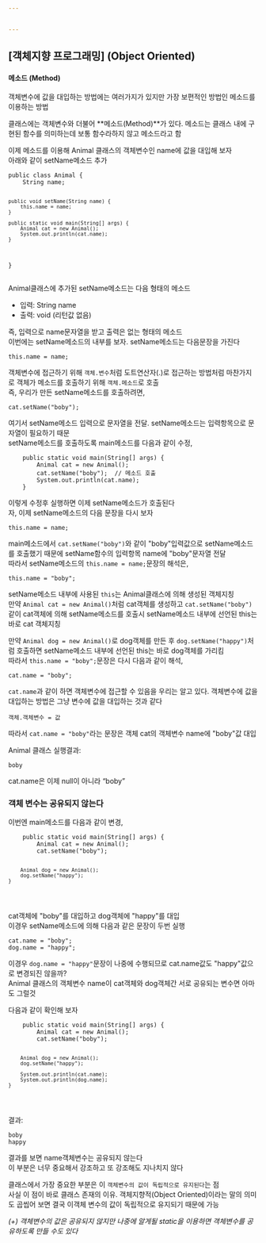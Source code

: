 ```yaml
---


---
```


<h2 id="객체지향-프로그래밍-object-oriented">[객체지향 프로그래밍] (Object Oriented)</h2>
<h4 id="메소드-method">메소드 (Method)</h4>
<p>객체변수에 값을 대입하는 방법에는 여러가지가 있지만 가장 보편적인 방법인 메소드를 이용하는 방법</p>
<p>클래스에는 객체변수와 더불어  **메소드(Method)**가 있다. 메소드는 클래스 내에 구현된 함수를 의미하는데 보통 함수라하지 않고 메소드라고 함</p>
<p>이제 메소드를 이용해 Animal 클래스의 객체변수인 name에 값을 대입해 보자<br>
아래와 같이 setName메소드 추가</p>
<pre><code>public class Animal {
    String name;

    public void setName(String name) {
        this.name = name;
    }

    public static void main(String[] args) {
        Animal cat = new Animal();
        System.out.println(cat.name);
    }
}
</code></pre>
<p>Animal클래스에 추가된 setName메소드는 다음 형태의 메소드</p>
<ul>
<li>입력: String name</li>
<li>출력: void (리턴값 없음)</li>
</ul>
<p>즉, 입력으로 name문자열을 받고 출력은 없는 형태의 메소드<br>
이번에는 setName메소드의 내부를 보자. setName메소드는 다음문장을 가진다</p>
<pre><code>this.name = name;
</code></pre>
<p>객체변수에 접근하기 위해  <code>객체.변수</code>처럼 도트연산자(.)로 접근하는 방법처럼 마찬가지로 객체가 메소드를 호출하기 위해  <code>객체.메소드</code>로 호출<br>
즉, 우리가 만든 setName메소드를 호출하려면,</p>
<pre><code>cat.setName("boby");
</code></pre>
<p>여기서 setName메소드 입력으로 문자열을 전달. setName메소드는 입력항목으로 문자열이 필요하기 때문<br>
setName메소드를 호출하도록 main메소드를 다음과 같이 수정,</p>
<pre><code>    public static void main(String[] args) {
        Animal cat = new Animal();
        cat.setName("boby");  // 메소드 호출
        System.out.println(cat.name);
    }
</code></pre>
<p>이렇게 수정후 실행하면 이제 setName메소드가 호출된다<br>
자, 이제 setName메소드의 다음 문장을 다시 보자</p>
<pre><code>this.name = name;
</code></pre>
<p>main메소드에서  <code>cat.setName("boby")</code>와 같이 "boby"입력값으로 setName메소드를 호출했기 때문에 setName함수의 입력항목 name에 "boby"문자열 전달<br>
따라서 setName메소드의  <code>this.name = name;</code>문장의 해석은,</p>
<pre><code>this.name = "boby";
</code></pre>
<p>setName메소드 내부에 사용된  <code>this</code>는 Animal클래스에 의해 생성된 객체지칭<br>
만약  <code>Animal cat = new Animal()</code>처럼 cat객체를 생성하고  <code>cat.setName("boby")</code>같이 cat객체에 의해 setName메소드를 호출시 setName메소드 내부에 선언된 this는 바로 cat 객체지칭</p>
<p>만약  <code>Animal dog = new Animal()</code>로 dog객체를 만든 후  <code>dog.setName("happy")</code>처럼 호출하면 setName메소드 내부에 선언된 this는 바로 dog객체를 가리킴<br>
따라서  <code>this.name = "boby";</code>문장은 다시 다음과 같이 해석,</p>
<pre><code>cat.name = "boby";
</code></pre>
<p><code>cat.name</code>과 같이 하면 객체변수에 접근할 수 있음을 우리는 알고 있다. 객체변수에 값을 대입하는 방법은 그냥 변수에 값을 대입하는 것과 같다</p>
<pre><code>객체.객체변수 = 값
</code></pre>
<p>따라서  <code>cat.name = "boby"</code>라는 문장은 객체 cat의 객체변수 name에 "boby"값 대입</p>
<p>Animal 클래스 실행결과:</p>
<pre><code>boby
</code></pre>
<p>cat.name은 이제 null이 아니라 “boby”</p>
<h3 id="객체-변수는-공유되지-않는다">객체 변수는 공유되지 않는다</h3>
<p>이번엔 main메소드를 다음과 같이 변경,</p>
<pre><code>    public static void main(String[] args) {
        Animal cat = new Animal();
        cat.setName("boby");

        Animal dog = new Animal();
        dog.setName("happy");
    }
</code></pre>
<p>cat객체에 "boby"를 대입하고 dog객체에 "happy"를 대입<br>
이경우 setName메소드에 의해 다음과 같은 문장이 두번 실행</p>
<pre><code>cat.name = "boby";
dog.name = "happy";
</code></pre>
<p>이경우  <code>dog.name = "happy"</code>문장이 나중에 수행되므로 cat.name값도 "happy"값으로 변경되진 않을까?<br>
Animal 클래스의 객체변수 name이 cat객체와 dog객체간 서로 공유되는 변수면 아마도 그럴것</p>
<p>다음과 같이 확인해 보자</p>
<pre><code>    public static void main(String[] args) {
        Animal cat = new Animal();
        cat.setName("boby");

        Animal dog = new Animal();
        dog.setName("happy");

        System.out.println(cat.name);
        System.out.println(dog.name);
    }
</code></pre>
<p>결과:</p>
<pre><code>boby
happy
</code></pre>
<p>결과를 보면 name객체변수는 공유되지 않는다<br>
이 부분은 너무 중요해서 강조하고 또 강조해도 지나치지 않다</p>
<p>클래스에서 가장 중요한 부분은 이 <code>객체변수의 값이 독립적으로 유지된다</code>는 점<br>
사실 이 점이 바로 클래스 존재의 이유. 객체지향적(Object Oriented)이라는 말의 의미도 곱씹어 보면 결국 이객체 변수의 값이 독립적으로 유지되기 때문에 가능</p>
<p><em>(+) 객체변수의 값은 공유되지 않지만 나중에 알게될 static을 이용하면 객체변수를 공유하도록 만들 수도 있다</em></p>

